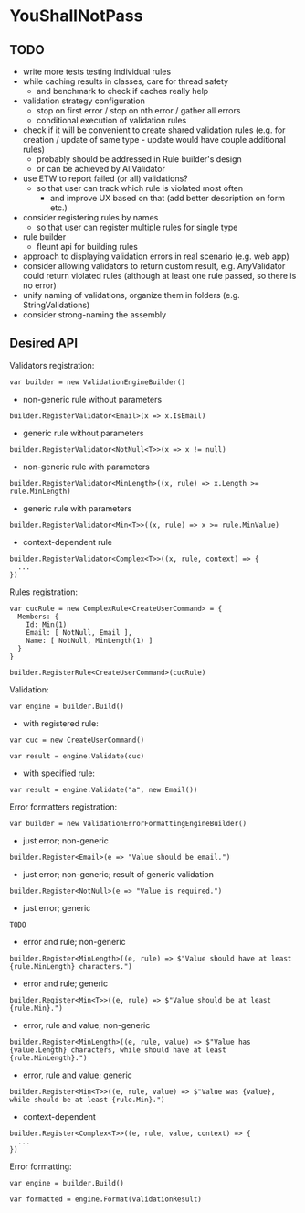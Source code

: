 YouShallNotPass
===

TODO
---

- write more tests testing individual rules
- while caching results in classes, care for thread safety
  - and benchmark to check if caches really help
- validation strategy configuration
  - stop on first error / stop on nth error / gather all errors
  - conditional execution of validation rules
- check if it will be convenient to create shared validation rules (e.g. for creation / update of same type - update would have couple additional rules)
  - probably should be addressed in Rule builder's design
  - or can be achieved by AllValidator
- use ETW to report failed (or all) validations?
  - so that user can track which rule is violated most often
    - and improve UX based on that (add better description on form etc.)
- consider registering rules by names
  - so that user can register multiple rules for single type
- rule builder
  - fleunt api for building rules
- approach to displaying validation errors in real scenario (e.g. web app)
- consider allowing validators to return custom result, e.g. AnyValidator could return violated rules (although at least one rule passed, so there is no error)
- unify naming of validations, organize them in folders (e.g. StringValidations)
- consider strong-naming the assembly



Desired API
---

Validators registration:

```
var builder = new ValidationEngineBuilder()
```

- non-generic rule without parameters

```
builder.RegisterValidator<Email>(x => x.IsEmail)
```

- generic rule without parameters

```
builder.RegisterValidator<NotNull<T>>(x => x != null)
```

- non-generic rule with parameters

```
builder.RegisterValidator<MinLength>((x, rule) => x.Length >= rule.MinLength)
```

- generic rule with parameters

```
builder.RegisterValidator<Min<T>>((x, rule) => x >= rule.MinValue)
```

- context-dependent rule

```
builder.RegisterValidator<Complex<T>>((x, rule, context) => {
  ...
})
```

Rules registration:

```
var cucRule = new ComplexRule<CreateUserCommand> = {
  Members: {
    Id: Min(1)
    Email: [ NotNull, Email ],
    Name: [ NotNull, MinLength(1) ]
  }
}

builder.RegisterRule<CreateUserCommand>(cucRule)
```

Validation:

```
var engine = builder.Build()
```

- with registered rule:

```
var cuc = new CreateUserCommand()

var result = engine.Validate(cuc)
```

- with specified rule:

```
var result = engine.Validate("a", new Email())
```

Error formatters registration:

```
var builder = new ValidationErrorFormattingEngineBuilder()
```

- just error; non-generic

```
builder.Register<Email>(e => "Value should be email.")
```

- just error; non-generic; result of generic validation

```
builder.Register<NotNull>(e => "Value is required.")
```

- just error; generic

```
TODO
```

- error and rule; non-generic

```
builder.Register<MinLength>((e, rule) => $"Value should have at least {rule.MinLength} characters.")
```

- error and rule; generic

```
builder.Register<Min<T>>((e, rule) => $"Value should be at least {rule.Min}.")
```

- error, rule and value; non-generic

```
builder.Register<MinLength>((e, rule, value) => $"Value has {value.Length} characters, while should have at least {rule.MinLength}.")
```

- error, rule and value; generic

```
builder.Register<Min<T>>((e, rule, value) => $"Value was {value}, while should be at least {rule.Min}.")
```

- context-dependent

```
builder.Register<Complex<T>>((e, rule, value, context) => {
  ...
})
```

Error formatting:

```
var engine = builder.Build()

var formatted = engine.Format(validationResult)
```
